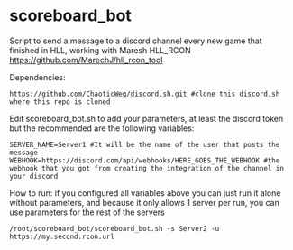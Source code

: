 # scoreboard_bot
Script to send a message to a discord channel every new game that finished in HLL, working with Maresh HLL_RCON https://github.com/MarechJ/hll_rcon_tool

Dependencies:

```https://github.com/ChaoticWeg/discord.sh.git #clone this discord.sh where this repo is cloned```

Edit scoreboard_bot.sh to add your parameters, at least the discord token but the recommended are the following variables:

```SERVER_URL="https://url.to.your.rcon" #url to your normal url rcon, it will use the api of the score section which is public and display that
SERVER_NAME=Server1 #It will be the name of the user that posts the message
WEBHOOK=https://discord.com/api/webhooks/HERE_GOES_THE_WEBHOOK #the webhook that you got from creating the integration of the channel in your discord
```


How to run:
if you configured all variables above you can just run it alone without parameters, and because it only allows 1 server per run, you can use parameters for the rest of the servers

```/root/scoreboard_bot/scoreboard_bot.sh -s Server2 -u https://my.second.rcon.url```
